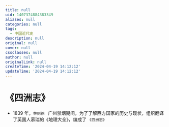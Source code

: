 ```yaml
---
title: null
uid: 1407374884383349
aliases: null
categories: null
tags:
  - 中国近代史
description: null
original: null
cover: null
cssclasses: null
author: null
originalLink: null
createTime: '2024-04-19 14:12:12'
updateTime: '2024-04-19 14:12:12'
---
```


# 《四洲志》

- 1839 年，`林则徐 ` 广州禁烟期间，为了了解西方国家的历史与现状，组织翻译了英国人慕瑞的《地理大全》，编成了 `《四洲志》`
